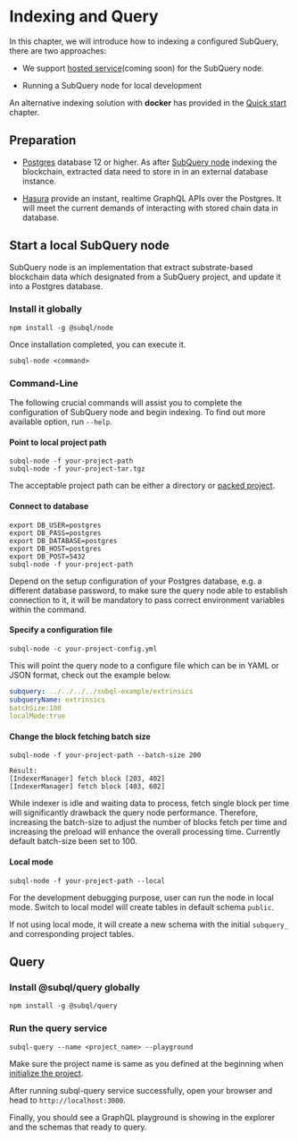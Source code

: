 # Indexing and Query

In this chapter, we will introduce how to indexing a configured SubQuery, there are two approaches:

- We support [hosted service](https://www.subquery.network/)(coming soon) for the SubQuery node. 

- Running a SubQuery node for local development

An alternative indexing solution with <strong>docker</strong> has provided in the [Quick start](/quickstart.html#index-and-query) chapter.   

## Preparation

- [Postgres](https://www.postgresql.org/) database 12 or higher. 
As after [SubQuery node](#start-a-local-subquery-node) indexing the blockchain, extracted data need to store in in an external database instance.

- [Hasura](https://hasura.io/) provide an instant, realtime GraphQL APIs over the Postgres. It will meet the current demands of interacting with stored chain data in database.


## Start a local SubQuery node
SubQuery node is an implementation that extract substrate-based blockchain data which designated from a SubQuery project, and update it into a Postgres database.

### Install it globally

````
npm install -g @subql/node
````
Once installation completed, you can execute it.

````
subql-node <command>
````

### Command-Line 

The following crucial commands will assist you to complete the configuration of SubQuery node and begin indexing.
To find out more available option, run `--help`.

#### Point to local project path
````
subql-node -f your-project-path 
subql-node -f your-project-tar.tgz
````
The acceptable project path can be either a directory or [packed project](/define_a_subquery.html#pack).


#### Connect to database

````
export DB_USER=postgres 
export DB_PASS=postgres 
export DB_DATABASE=postgres 
export DB_HOST=postgres 
export DB_POST=5432
subql-node -f your-project-path 
````
Depend on the setup configuration of your Postgres database, e.g. a different database password, to make sure the query node able to establish
connection to it, it will be mandatory to pass correct environment variables within the command.

#### Specify a configuration file
````
subql-node -c your-project-config.yml
````
This will point the query node to a configure file which can be in YAML or JSON format, check out the example below.
```yaml
subquery: ../../../../subql-example/extrinsics
subqueryName: extrinsics
batchSize:100
localMode:true
````

#### Change the block fetching batch size
````
subql-node -f your-project-path --batch-size 200

Result:
[IndexerManager] fetch block [203, 402]
[IndexerManager] fetch block [403, 602]
````
While indexer is idle and waiting data to process, fetch single block per time will significantly drawback the query node performance.
Therefore, increasing the batch-size to adjust the number of blocks fetch per time and increasing the preload will enhance the overall processing time.
Currently default batch-size been set to 100.

#### Local mode
````
subql-node -f your-project-path --local
````
For the development debugging purpose, user can run the node in local mode. Switch to local model will create tables in default schema `public`.

If not using local mode, it will create a new schema with the initial `subquery_ ` and corresponding project tables.
## Query

### Install @subql/query globally

````
npm install -g @subql/query
````

### Run the query service

````
subql-query --name <project_name> --playground
````
Make sure the project name is same as you defined at the beginning when [initialize the project](/quickstart.html#initialize-the-starter-package).

After running subql-query service successfully, open your browser and head to `http://localhost:3000`.

Finally, you should see a GraphQL playground is showing in the explorer and the schemas that ready to query.
